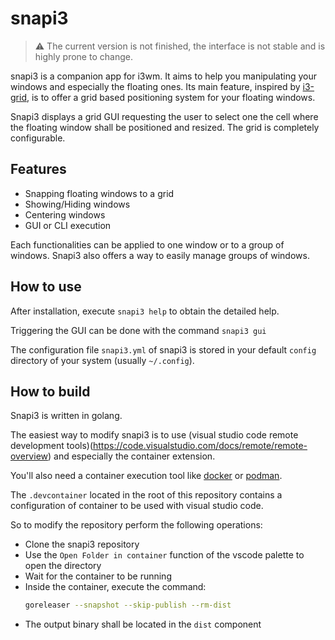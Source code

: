 # snapi3

> :warning: The current version is not finished, the interface is not stable and is highly prone to change.

snapi3 is a companion app for i3wm. It aims to help you manipulating your windows and especially the floating ones.
Its main feature, inspired by [i3-grid](https://github.com/lukeshimanuki/i3-grid), is to offer a grid based positioning system for your floating windows.

Snapi3 displays a grid GUI requesting the user to select one the cell where the floating window shall be positioned and resized. The grid is completely configurable.

## Features
- Snapping floating windows to a grid
- Showing/Hiding windows
- Centering windows
- GUI or CLI execution 

Each functionalities can be applied to one window or to a group of windows. Snapi3 also offers a way to easily manage groups of windows.

## How to use
After installation, execute `snapi3 help` to obtain the detailed help.

Triggering the GUI can be done with the command `snapi3 gui`

The configuration file `snapi3.yml` of snapi3 is stored in your default `config` directory of your system (usually `~/.config`).

## How to build
Snapi3 is written in golang.

The easiest way to modify snapi3 is to use (visual studio code remote development tools)(https://code.visualstudio.com/docs/remote/remote-overview) and especially the container extension.

You'll also need a container execution tool like [docker](https://www.docker.com/) or [podman](https://podman.io/).

The `.devcontainer` located in the root of this repository contains a configuration of container to be used with visual studio code.

So to modify the repository perform the following operations:
- Clone the snapi3 repository
- Use the `Open Folder in container` function of the vscode palette to open the directory
- Wait for the container to be running
- Inside the container, execute the command:
  ```bash
  goreleaser --snapshot --skip-publish --rm-dist
  ```
- The output binary shall be located in the `dist` component